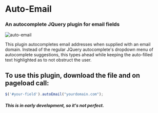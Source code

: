 # Auto-Email
### An autocomplete JQuery plugin for email fields

![auto-email](https://github.com/chrisyuska/auto-email/raw/master/screenshot.png)

This plugin autocompletes email addresses when supplied with an email domain.  Instead of the regular JQuery autocomplete's dropdown menu of autocomplete suggestions, this types ahead while keeping the auto-filled text highlighted as to not obstruct the user.

## To use this plugin, download the file and on pageload call:

```javascript
$('#your-field').autoEmail("yourdomain.com");
```

##### This is in early development, so it's not perfect.
